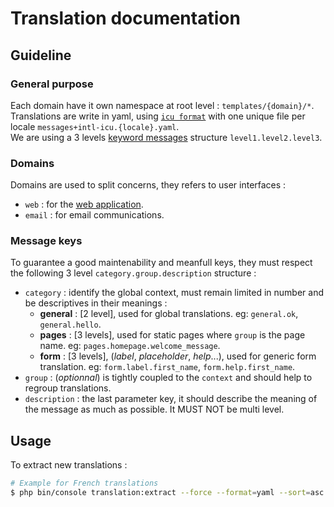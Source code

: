 # Translation documentation

## Guideline
### General purpose
Each domain have it own namespace at root level : `templates/{domain}/*`.
Translations are write in yaml, using [`icu format`](https://unicode-org.github.io/icu/userguide/format_parse/messages/) with one unique file per locale `messages+intl-icu.{locale}.yaml`.     
We are using a 3 levels [keyword messages](https://symfony.com/doc/current/translation.html#using-real-or-keyword-messages) structure `level1.level2.level3`.  

### Domains
Domains are used to split concerns, they refers to user interfaces : 
- `web` : for the [web application](https://wwww.mybicycleproject.com).
- `email` : for email communications.

### Message keys
To guarantee a good maintenability and meanfull keys, they must respect the following 3 level `category.group.description` structure : 
- `category` : identify the global context, must remain limited in number and be descriptives in their meanings :
  - **general** : [2 level], used for global translations. eg: `general.ok`, `general.hello`.
  - **pages** : [3 levels], used for static pages where `group` is the page name. eg: `pages.homepage.welcome_message`.
  - **form** : [3 levels], (*label*, *placeholder*, *help*...), used for generic form translation. eg: `form.label.first_name`, `form.help.first_name`.
- `group` : (*optionnal*) is tightly coupled to the `context` and should help to regroup translations.
- `description` : the last parameter key, it should describe the meaning of the message as much as possible. It MUST NOT be multi level.

## Usage
To extract new translations : 
```bash
# Example for French translations
$ php bin/console translation:extract --force --format=yaml --sort=asc --as-tree=3 fr
```
